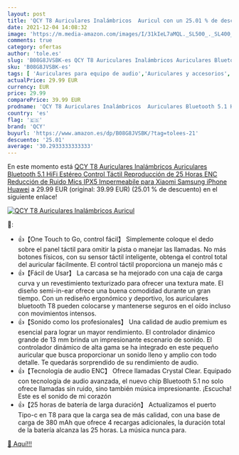 ```yaml
---
layout: post
title: 'QCY T8 Auriculares Inalámbricos  Auricul con un 25.01 % de descuento'
date: 2021-12-04 14:08:32
image: 'https://m.media-amazon.com/images/I/31kIeL7aMQL._SL500_._SL400_.jpg'
comments: true
category: ofertas
author: 'tole.es'
slug: 'B08G8JVSBK-es QCY T8 Auriculares Inalámbricos Auriculares Bluetooth 5.1...'
sku: 'B08G8JVSBK-es'
tags: [ 'Auriculares para equipo de audio','Auriculares y accesorios','Electrónica','iphone','qcy', ]
actualPrice: 29.99 EUR
currency: EUR
price: 29.99
comparePrice: 39.99 EUR
prodname: 'QCY T8 Auriculares Inalámbricos  Auriculares Bluetooth 5.1 HiFi Estéreo  Control Táctil  Reproducción de 25 Horas  ENC Reducción de Ruido Mics  IPX5 Impermeabile  para Xiaomi Samsung iPhone Huawei'
country: 'es'
flag: '🇪🇸'
brand: 'QCY'
buyurl: 'https://www.amazon.es/dp/B08G8JVSBK/?tag=tolees-21'
descuento: '25.01'
average: '30.2933333333333'
---
```


En este momento está [QCY T8 Auriculares Inalámbricos  Auriculares Bluetooth 5.1 HiFi Estéreo  Control Táctil  Reproducción de 25 Horas  ENC Reducción de Ruido Mics  IPX5 Impermeabile  para Xiaomi Samsung iPhone Huawei](https://www.amazon.es/dp/B08G8JVSBK/?tag=tolees-21) a 29.99 EUR (original: 39.99 EUR) (25.01 %  de descuento) en el siguiente enlace!

[![QCY T8 Auriculares Inalámbricos  Auricul](https://m.media-amazon.com/images/I/31kIeL7aMQL._SL500_._SL400_.jpg)](https://www.amazon.es/dp/B08G8JVSBK/?tag=tolees-21)

🔎:

- 👍【One Touch to Go, control fácil】 Simplemente coloque el dedo sobre el panel táctil para omitir la pista o manejar las llamadas. No más botones físicos, con su sensor táctil inteligente, obtenga el control total del auricular fácilmente. El control táctil proporciona un manejo más c
- 👍【Fácil de Usar】 La carcasa se ha mejorado con una caja de carga curva y un revestimiento texturizado para ofrecer una textura mate. El diseño semi-in-ear ofrece una buena comodidad durante un gran tiempo. Con un rediseño ergonómico y deportivo, los auriculares bluetooth T8 pueden colocarse y mantenerse seguros en el oído incluso con movimientos intensos.
- 👍【Sonido como los profesionales】 Una calidad de audio premium es esencial para lograr un mayor rendimiento. El controlador dinámico grande de 13 mm brinda un impresionante escenario de sonido. El controlador dinámico de alta gama se ha integrado en este pequeño auricular que busca proporcionar un sonido lleno y amplio con todo detalle. Te quedarás sorprendido de su rendimiento de audio.
- 👍【Tecnología de audio ENC】 Ofrece llamadas Crystal Clear. Equipado con tecnología de audio avanzada, el nuevo chip Bluetooth 5.1 no solo ofrece llamadas sin ruido, sino también música impresionante. ¡Escucha! Este es el sonido de mi corazón
- 👍【25 horas de batería de larga duración】 Actualizamos el puerto Tipo-c en T8 para que la carga sea de más calidad, con una base de carga de 380 mAh que ofrece 4 recargas adicionales, la duración total de la batería alcanza las 25 horas. La música nunca para.

[🛒 Aquí!!!](https://www.amazon.es/dp/B08G8JVSBK/?tag=tolees-21)
